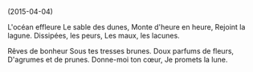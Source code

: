 (2015-04-04)

L'océan effleure
Le sable des dunes,
Monte d'heure en heure,
Rejoint la lagune.
Dissipées, les peurs,
Les maux, les lacunes.

Rêves de bonheur
Sous tes tresses brunes.
Doux parfums de fleurs,
D'agrumes et de prunes.
Donne-moi ton cœur,
Je promets la lune.
